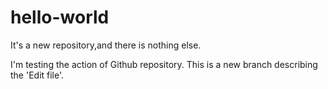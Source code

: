 # hello-world
It's a new repository,and there is nothing else.

I'm testing the action of Github repository.
This is a new branch describing the 'Edit file'.
